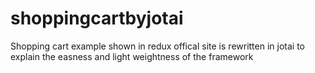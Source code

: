# shoppingcartbyjotai
Shopping cart example shown in redux offical site is rewritten in jotai to explain the easness and light weightness of the framework
